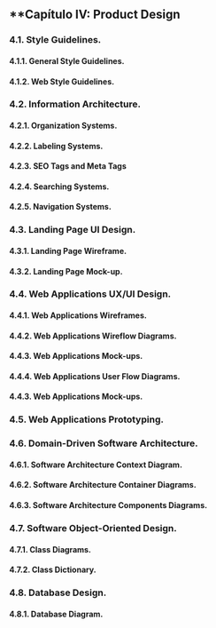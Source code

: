 ## **Capítulo IV: Product Design
### 4.1. Style Guidelines.
#### 4.1.1. General Style Guidelines.


#### 4.1.2. Web Style Guidelines.


### 4.2. Information Architecture.
#### 4.2.1. Organization Systems.

#### 4.2.2. Labeling Systems.

#### 4.2.3. SEO Tags and Meta Tags

#### 4.2.4. Searching Systems.

#### 4.2.5. Navigation Systems.

### 4.3. Landing Page UI Design.


#### 4.3.1. Landing Page Wireframe.


#### 4.3.2. Landing Page Mock-up.

### 4.4. Web Applications UX/UI Design.
#### 4.4.1. Web Applications Wireframes.

#### 4.4.2. Web Applications Wireflow Diagrams.


#### 4.4.3. Web Applications Mock-ups.


#### 4.4.4. Web Applications User Flow Diagrams.


#### 4.4.3. Web Applications Mock-ups.


### 4.5. Web Applications Prototyping.

### 4.6. Domain-Driven Software Architecture.
#### 4.6.1. Software Architecture Context Diagram.


#### 4.6.2. Software Architecture Container Diagrams.


#### 4.6.3. Software Architecture Components Diagrams.


### 4.7. Software Object-Oriented Design.
#### 4.7.1. Class Diagrams.


#### 4.7.2. Class Dictionary.


### 4.8. Database Design.
#### 4.8.1. Database Diagram.








